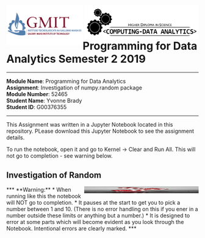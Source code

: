 <img align="left" src="/images/GMIT-logo.png" alt="GMIT" width="200"/>                               <img align="right" src="/images/data-analytics.png" alt="HDipDA" width="300"/>  

# Programming for Data Analytics Semester 2 2019 #

___________________________________________

**Module Name**: Programming for Data Analytics  
**Assignment**: Investigation of numpy.random package  
**Module Number**: 52465  
**Student Name**: Yvonne Brady  
**Student ID**: G00376355  
___________________________________________


This Assignment was written in a Jupyter Notebook located in this repository. PLease download this Jupyter Notebook to see the assignment details. 

To run the notebook, open it and go to Kernel -> Clear and Run All. This will not go to completion - see warning below.

## Investigation of Random ##

<img style="float: right; " src = "images/dice.jpg" height = "18" width = "300"/>
***
**Warning:**  
* When running like this the notebook will NOT go to completion.  
* It pauses at the start to get you to pick a number between 1 and 10. (There is no error handling on this if you ener in a number outside these limits or anything but a number.)  
* It is designed to error at some parts which will become evident as you look through the Notebook. Intentional errors are clearly marked.
***
